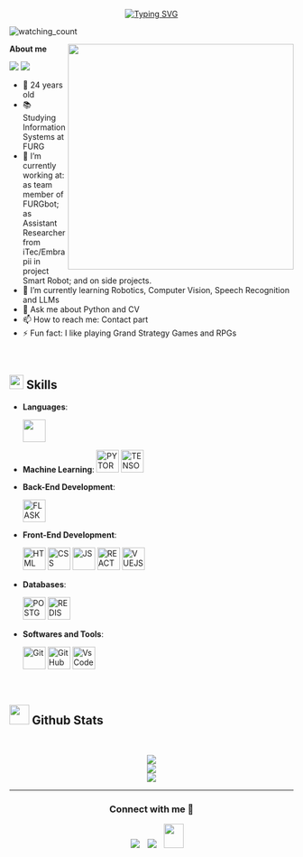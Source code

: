 <p align="center">
<a href="https://git.io/typing-svg"><img src="https://readme-typing-svg.demolab.com?font=Georgia&weight=800&pause=1000&size=33&color=52C1FF&width=370&height=100&lines=Hi+%2C+I'm+Luis+%F0%9F%91%8B" alt="Typing SVG" /></a>
</p>
<p align="left"> 
<img src="https://komarev.com/ghpvc/?username=luisffee&color=brightgreen" alt="watching_count" />
 </p>

**About me**
<picture> <img align="right" src="" width = 400px></picture>
 <p align="left">
  <img src="https://img.shields.io/badge/Focus-Machine%20Learning-dodgerblue" />
  <img src="https://img.shields.io/badge/Languages-English-dodgerblue" />
</p>

- 📆 24 years old
- 📚 Studying Information Systems at FURG
- 🔭 I’m currently working at:
as team member of FURGbot;
as Assistant Researcher from iTec/Embrapii in project Smart Robot;
and on side projects.
- 🌱 I’m currently learning Robotics, Computer Vision, Speech Recognition and LLMs
- 💬 Ask me about Python and CV
- 📫 How to reach me: Contact part
- ⚡ Fun fact: I like playing Grand Strategy Games and RPGs

<br>

## <img src="https://media2.giphy.com/media/QssGEmpkyEOhBCb7e1/giphy.gif?cid=ecf05e47a0n3gi1bfqntqmob8g9aid1oyj2wr3ds3mg700bl&rid=giphy.gif" width ="25"><b> Skills</b>

<p align="center">

- **Languages**:
    
     <img src="https://cdn.jsdelivr.net/gh/devicons/devicon@latest/icons/python/python-original-wordmark.svg" width="40" height="40" />

- **Machine Learning**:
   <img src="https://cdn.jsdelivr.net/gh/devicons/devicon@latest/icons/pytorch/pytorch-original.svg" width="40" height="40" alt="PYTORCH" />
   <img src="https://cdn.jsdelivr.net/gh/devicons/devicon@latest/icons/tensorflow/tensorflow-original.svg" width="40" height="40" alt="TENSORFLOW" />

- **Back-End Development**:
   
   <img src="https://cdn.jsdelivr.net/gh/devicons/devicon@latest/icons/flask/flask-original-wordmark.svg" width="40" height="40" alt="FLASK" />
  
- **Front-End Development**:

   <img src="https://cdn.jsdelivr.net/gh/devicons/devicon@latest/icons/html5/html5-original-wordmark.svg" width="40" height="40" alt="HTML" />
   <img src="https://cdn.jsdelivr.net/gh/devicons/devicon@latest/icons/css3/css3-original-wordmark.svg" width="40" height="40" alt="CSS" />
   <img src="https://cdn.jsdelivr.net/gh/devicons/devicon@latest/icons/javascript/javascript-original.svg" width="40" height="40" alt="JS" />
   <img src="https://cdn.jsdelivr.net/gh/devicons/devicon@latest/icons/react/react-original-wordmark.svg" width="40" height="40" alt="REACT" />
   <img src="https://cdn.jsdelivr.net/gh/devicons/devicon@latest/icons/vuejs/vuejs-original-wordmark.svg" width="40" height="40" alt="VUEJS" />

- **Databases**:

   <img src="https://cdn.jsdelivr.net/gh/devicons/devicon@latest/icons/postgresql/postgresql-original-wordmark.svg" width="40" height="40" alt="POSTGRESQL" />
   <img src="https://cdn.jsdelivr.net/gh/devicons/devicon@latest/icons/redis/redis-original-wordmark.svg" width="40" height="40" alt="REDIS" />
          

<!--- **Cloud Hosting**:

    ![Github Pages](https://img.shields.io/badge/GitHub%20Pages-%23327FC7.svg?style=for-the-badge&logo=github&logoColor=white)-->


- **Softwares and Tools**:

    <img src="https://user-images.githubusercontent.com/64439609/212556685-de9a7c04-31b0-43b6-af39-7c82ac13b321.png" width="40" height="40" alt="Git"/>
    <img src="https://user-images.githubusercontent.com/64439609/212556741-81407849-82c8-4926-854f-820e8a644375.png" width="40" height="40" alt="GitHub"/>
    <img src="https://user-images.githubusercontent.com/64439609/212556802-77a65ec1-aa71-4272-b603-1a57d1914678.png" width="40" height="40" alt="VsCode"/>


<!--- **Extras**:-->
 

<br>
</p>

## <img src="https://media.giphy.com/media/iY8CRBdQXODJSCERIr/giphy.gif" width="35"><b> Github Stats </b>
<br>

<div align="center">

![](https://github-readme-stats.vercel.app/api?username=luisffee&theme=dracula&hide_border=false&include_all_commits=true&count_private=true)<br/>
![](https://github-readme-streak-stats.herokuapp.com/?user=luisffee&theme=dracula&hide_border=false)<br/>
![](https://github-readme-stats.vercel.app/api/top-langs/?username=luisffee&theme=dracula&hide_border=false&include_all_commits=true&count_private=true&layout=compact)
	
</a>
</div>



-----

<h3 align="center" >Connect with me 🤝 </h3>

<p align="center">

 <div align="center"  class="icons-social" style="margin-left: 10px;">
        <a   target="_blank" href="https://www.linkedin.com/in/luis-filipe-felix-da-silva-419681149/">
			<img src="https://img.icons8.com/doodle/40/000000/linkedin--v2.png" style="margin-left: 10px;" ></a>
        <a style="margin-left: 10px;" target="_blank" href="https://github.com/luisffee">
		<img src="https://img.icons8.com/doodle/40/000000/github--v1.png"></a>
           <a style="margin-left: 10px;" target="_blank" href="https://luizffeelix@gmail.com">
		<img src="https://img.icons8.com/doodle/2x/gmail-new.png" style=" width:35px; height:43px;"></a>
 </div>

</p>


	

</div>
